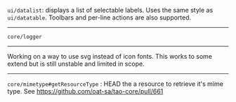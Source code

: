 <!---
channel: frontendchanges
release: 'Sprint 17'
permissions:
    - public
contributors:
    - 'Bertrand Chevrier'
    - 'Dieter Raber'
    - 'Jean-Sébastien Conan'
--->

`ui/datalist`: displays a list of selectable labels. Uses the same style as `ui/datatable`. Toolbars  and per-line actions are also supported.

---

`core/logger`

---

Working on a way to use svg instead of icon fonts. This works to some extend but is still unstable and limited in scope.

---

`core/mimetype#getResourceType` : HEAD the a resource to retrieve it's mime type. See <https://github.com/oat-sa/tao-core/pull/661>
